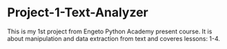 # Project-1-Text-Analyzer
This is my 1st project from Engeto Python Academy present course.
It is about manipulation and data extraction from text and coveres lessons: 1-4.
